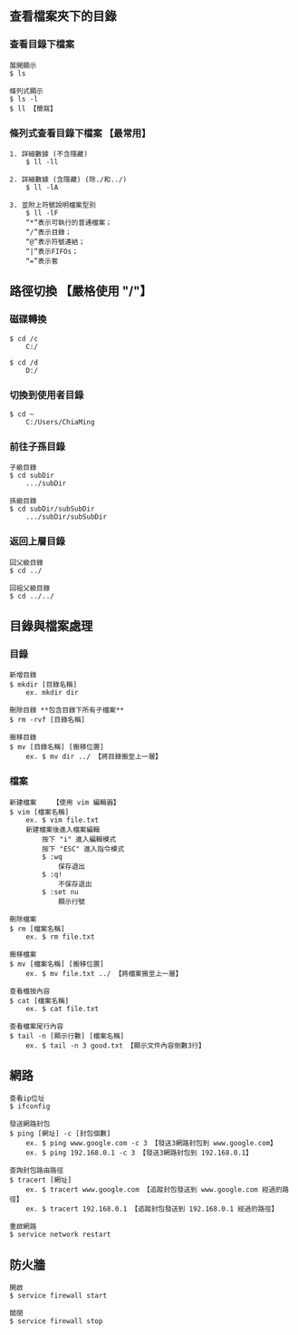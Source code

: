 ## 查看檔案夾下的目錄
### 查看目錄下檔案
	展開顯示
	$ ls
	
	條列式顯示
	$ ls -l
	$ ll 【簡寫】 

### 條列式查看目錄下檔案 【最常用】
	1. 詳細數據 (不含隱藏) 
		$ ll -ll

	2. 詳細數據 (含隱藏) (除./和../) 
		$ ll -lA

	3. 並附上符號說明檔案型別 
		$ ll -lF
		“*”表示可執行的普通檔案；
		“/”表示目錄；
		“@”表示符號連結；
		“|”表示FIFOs；
		“=”表示套

## 路徑切換 【嚴格使用 "/"】
### 磁碟轉換
	$ cd /c
		C:/

	$ cd /d
		D:/

### 切換到使用者目錄
	$ cd ~
		C:/Users/ChiaMing

### 前往子孫目錄
	子級目錄
	$ cd subDir
		.../subDir
	
	孫級目錄
	$ cd subDir/subSubDir
		.../subDir/subSubDir

### 返回上層目錄
	回父級目錄
	$ cd ../

	回祖父級目錄
	$ cd ../../

## 目錄與檔案處理
### 目錄
	新增目錄
	$ mkdir [目錄名稱]
		ex. mkdir dir
	
	刪除目錄 **包含目錄下所有子檔案**
	$ rm -rvf [目錄名稱]

	搬移目錄
	$ mv [目錄名稱] [搬移位置]
		ex. $ mv dir ../ 【將目錄搬至上一層】

### 檔案
	新建檔案	【使用 vim 編輯器】
	$ vim [檔案名稱]	
		ex. $ vim file.txt
		新建檔案後進入檔案編輯
			按下 "i" 進入編輯模式
	        按下 "ESC" 進入指令模式
			$ :wq  
	            保存退出
	        $ :q!
	            不保存退出
	        $ :set nu 
	            顯示行號

	刪除檔案
	$ rm [檔案名稱]
		ex. $ rm file.txt

	搬移檔案
	$ mv [檔案名稱] [搬移位置]
		ex. $ mv file.txt ../ 【將檔案搬至上一層】

	查看檔按內容
	$ cat [檔案名稱]
		ex. $ cat file.txt

	查看檔案尾行內容
	$ tail -n [顯示行數] [檔案名稱]
		ex. $ tail -n 3 good.txt 【顯示文件內容倒數3行】
	
## 網路
	查看ip位址
	$ ifconfig

	發送網路封包
	$ ping [網址] -c [封包個數]
		ex. $ ping www.google.com -c 3 【發送3網路封包到 www.google.com】
		ex. $ ping 192.168.0.1 -c 3 【發送3網路封包到 192.168.0.1】

	查詢封包路由路徑
	$ tracert [網址]
		ex. $ tracert www.google.com 【追蹤封包發送到 www.google.com 經過的路徑】
		ex. $ tracert 192.168.0.1 【追蹤封包發送到 192.168.0.1 經過的路徑】

	重啟網路
	$ service network restart

	
## 防火牆
	開啟
	$ service firewall start

	關閉
	$ service firewall stop

	



	

